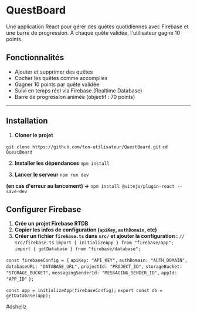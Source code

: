 #  QuestBoard
Une application React pour gérer des quêtes quotidiennes avec Firebase et une barre de progression. À chaque quête validée, l'utilisateur gagne 10 points.

##  Fonctionnalités

- Ajouter et supprimer des quêtes
- Cocher les quêtes comme accomplies
- Gagner 10 points par quête validée
- Suivi en temps réel via Firebase (Realtime Database)
- Barre de progression animée (objectif : 70 points)

---

##  Installation

1. **Cloner le projet**

``git clone https://github.com/ton-utilisateur/QuestBoard.git``
``cd QuestBoard``

2. **Installer les dépendances** 
``npm install``

3. **Lancer le serveur**
``npm run dev``

**(en cas d'erreur au lancement) ->** `npm install @vitejs/plugin-react --save-dev`

## Configurer Firebase

1. **Crée un projet Firebase RTDB** 
2. **Copier les infos de configuration (`apiKey`, `authDomain`, etc)**
3. **Créer un fichier `firebase.ts` dans `src/` et ajouter la configuration :**
`// src/firebase.ts`
`import { initializeApp } from "firebase/app";`
`import { getDatabase } from "firebase/database";`

`const firebaseConfig = {`
  `apiKey: "API_KEY",`
  `authDomain: "AUTH_DOMAIN",`
  `databaseURL: "DATABASE_URL",`
  `projectId: "PROJECT_ID",`
  `storageBucket: "STORAGE_BUCKET",`
  `messagingSenderId: "MESSAGING_SENDER_ID",`
  `appId: "APP_ID"`
`};`

`const app = initializeApp(firebaseConfig);`
`export const db = getDatabase(app);`

#dshellz
